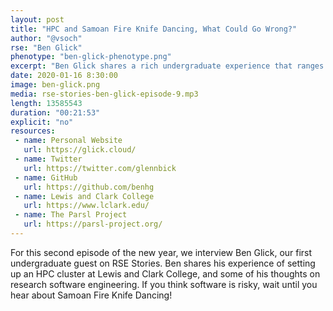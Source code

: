 ```yaml
---
layout: post
title: "HPC and Samoan Fire Knife Dancing, What Could Go Wrong?"
author: "@vsoch"
rse: "Ben Glick"
phenotype: "ben-glick-phenotype.png"
excerpt: "Ben Glick shares a rich undergraduate experience that ranges from building an HPC system to dancing with fire."
date: 2020-01-16 8:30:00
image: ben-glick.png
media: rse-stories-ben-glick-episode-9.mp3
length: 13585543
duration: "00:21:53"
explicit: "no"
resources:
 - name: Personal Website
   url: https://glick.cloud/
 - name: Twitter
   url: https://twitter.com/glennbick
 - name: GitHub
   url: https://github.com/benhg
 - name: Lewis and Clark College
   url: https://www.lclark.edu/
 - name: The Parsl Project
   url: https://parsl-project.org/
---
```


For this second episode of the new year, we interview Ben Glick, our
first undergraduate guest on RSE Stories. Ben shares his experience of setting
up an HPC cluster at Lewis and Clark College, and some of his thoughts on
research software engineering. If you think software is risky, wait until
you hear about Samoan Fire Knife Dancing!
